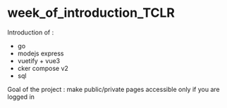 # week_of_introduction_TCLR
Introduction of :
- go
- modejs express
- vuetify + vue3
- cker compose v2
- sql

Goal of the project : make public/private pages accessible only if you are logged in

